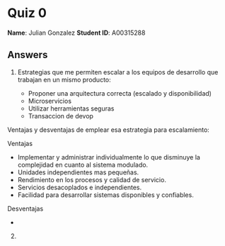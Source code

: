 # Quiz 0

**Name**: Julian Gonzalez
**Student ID**: A00315288

## Answers

1. Estrategias que me permiten escalar a los equipos de desarrollo que trabajan en un mismo producto: 

     - Proponer una arquitectura correcta (escalado y disponibilidad)
     - Microservicios
     - Utilizar herramientas seguras
     - Transaccion de devop
     
Ventajas y desventajas de emplear esa estrategia para escalamiento:

Ventajas

- Implementar y administrar individualmente lo que disminuye la complejidad en cuanto al sistema modulado.
- Unidades independientes mas pequeñas.
- Rendimiento en los procesos y calidad de servicio.
- Servicios desacoplados e independientes.
- Facilidad para desarrollar sistemas disponibles y confiables.

Desventajas

-

2.  
